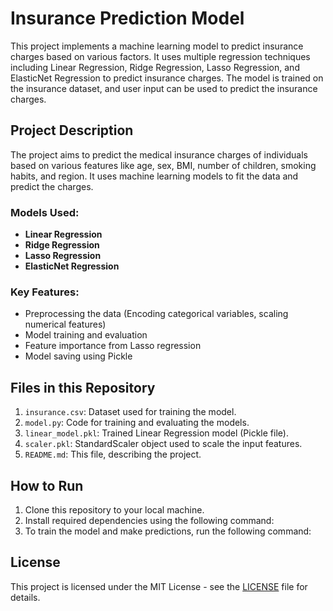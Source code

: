 # Insurance Prediction Model

This project implements a machine learning model to predict insurance charges based on various factors. It uses multiple regression techniques including Linear Regression, Ridge Regression, Lasso Regression, and ElasticNet Regression to predict insurance charges. The model is trained on the insurance dataset, and user input can be used to predict the insurance charges.

## Project Description

The project aims to predict the medical insurance charges of individuals based on various features like age, sex, BMI, number of children, smoking habits, and region. It uses machine learning models to fit the data and predict the charges.

### Models Used:
- **Linear Regression**
- **Ridge Regression**
- **Lasso Regression**
- **ElasticNet Regression**

### Key Features:
- Preprocessing the data (Encoding categorical variables, scaling numerical features)
- Model training and evaluation
- Feature importance from Lasso regression
- Model saving using Pickle

## Files in this Repository

1. `insurance.csv`: Dataset used for training the model.
2. `model.py`: Code for training and evaluating the models.
3. `linear_model.pkl`: Trained Linear Regression model (Pickle file).
4. `scaler.pkl`: StandardScaler object used to scale the input features.
5. `README.md`: This file, describing the project.

## How to Run

1. Clone this repository to your local machine.
2. Install required dependencies using the following command:
3. To train the model and make predictions, run the following command:

## License

This project is licensed under the MIT License - see the [LICENSE](LICENSE) file for details.

